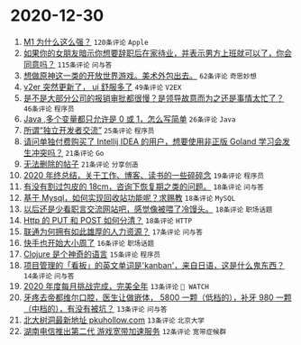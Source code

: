 # 2020-12-30

1. [M1 为什么这么强？](https://www.v2ex.com/t/740196) `120条评论` `Apple`
1. [如果你的女朋友暗示你想要辞职后在家待业，并表示男方上班就可以了，你会同意吗？](https://www.v2ex.com/t/740219) `115条评论` `问与答`
1. [想做原神这一类的开放世界游戏。美术外包出去。](https://www.v2ex.com/t/740270) `62条评论` `奇思妙想`
1. [v2er 突然更新了， ui 舒服多了](https://www.v2ex.com/t/740216) `49条评论` `V2EX`
1. [是不是大部分公司的报销审批都很慢？是领导故意而为之还是事情太忙了？](https://www.v2ex.com/t/740244) `46条评论` `程序员`
1. [Java ,多个变量都只允许是 0 或 1，怎么写简单](https://www.v2ex.com/t/740262) `26条评论` `Java`
1. [所谓“独立开发者交流”](https://www.v2ex.com/t/740233) `25条评论` `程序员`
1. [请问单独付费购买了 Intellij IDEA 的用户，想要使用非正版 Goland 学习会发生冲突吗？](https://www.v2ex.com/t/740296) `21条评论` `Go`
1. [无法删除的帖子](https://www.v2ex.com/t/740228) `21条评论` `分享创造`
1. [2020 年终总结，关于工作、博客、读书的一些碎碎念](https://www.v2ex.com/t/740181) `19条评论` `程序员`
1. [有没有割过包皮的 18cm，咨询下恢复期之类的问题。](https://www.v2ex.com/t/740308) `18条评论` `问与答`
1. [基于 Mysql，如何实现回收站功能呢？求赐教](https://www.v2ex.com/t/740306) `18条评论` `MySQL`
1. [以后还是少看职言交流网站吧，感觉像被喂了冷馒头。](https://www.v2ex.com/t/740294) `18条评论` `职场话题`
1. [Http 的 PUT 和 POST 如何分清？](https://www.v2ex.com/t/740248) `18条评论` `HTTP`
1. [联通为何拥有如此雄厚的人力资源？](https://www.v2ex.com/t/740327) `17条评论` `问与答`
1. [快手也开始大小周了](https://www.v2ex.com/t/740283) `16条评论` `职场话题`
1. [Clojure 是个神奇的语言](https://www.v2ex.com/t/740180) `15条评论` `程序员`
1. [项目管理的「看板」的英文单词是'kanban'，来自日语，这是什么鬼东西？](https://www.v2ex.com/t/740314) `14条评论` `问与答`
1. [2020 年度每月挑战完成，完美全年](https://www.v2ex.com/t/740304) `13条评论` ` WATCH`
1. [牙疼去帝都维尔口腔，医生让做嵌体， 5800 一颗（低档的），补牙 980 一颗（中档的），有没有被坑？](https://www.v2ex.com/t/740229) `13条评论` `问与答`
1. [北大树洞最新地址 pkuhollow.com](https://www.v2ex.com/t/740186) `13条评论` `北京大学`
1. [湖南电信推出第二代 游戏宽带加速服务](https://www.v2ex.com/t/740289) `12条评论` `宽带症候群`
